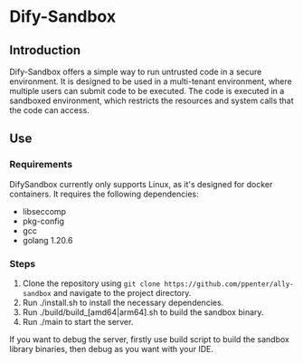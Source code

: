 # Dify-Sandbox
## Introduction
Dify-Sandbox offers a simple way to run untrusted code in a secure environment. It is designed to be used in a multi-tenant environment, where multiple users can submit code to be executed. The code is executed in a sandboxed environment, which restricts the resources and system calls that the code can access.

## Use
### Requirements
DifySandbox currently only supports Linux, as it's designed for docker containers. It requires the following dependencies:
- libseccomp
- pkg-config
- gcc
- golang 1.20.6

### Steps
1. Clone the repository using `git clone https://github.com/ppenter/ally-sandbox` and navigate to the project directory.
2. Run ./install.sh to install the necessary dependencies.
3. Run ./build/build_[amd64|arm64].sh to build the sandbox binary.
4. Run ./main to start the server.

If you want to debug the server, firstly use build script to build the sandbox library binaries, then debug as you want with your IDE.
